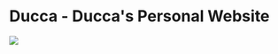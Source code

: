 # Ducca - Ducca's Personal Website

![](https://img.shields.io/github/last-commit/caodoc/caodoc.github.io?style="flat-square"&color="94a4ff")